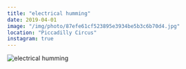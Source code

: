 ```yaml
---
title: "electrical humming"
date: 2019-04-01
image: "/img/photo/87efe61cf523895e3934be5b3c6b70d4.jpg"
location: "Piccadilly Circus"
instagram: true
---
```


![electrical humming](/img/photo/87efe61cf523895e3934be5b3c6b70d4.jpg)
